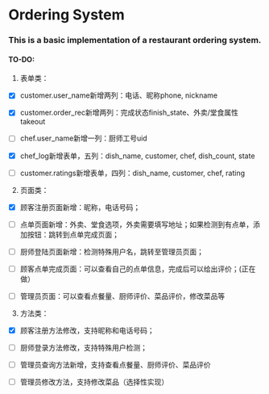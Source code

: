 # Ordering System

### This is a basic implementation of a restaurant ordering system.

#### TO-DO:

1. 表单类：

- [x] customer.user_name新增两列：电话、昵称phone, nickname

- [x] customer.order_rec新增两列：完成状态finish_state、外卖/堂食属性takeout

- [ ] chef.user_name新增一列：厨师工号uid

- [x] chef_log新增表单，五列：dish_name, customer, chef, dish_count, state

- [ ] customer.ratings新增表单，四列：dish_name, customer, chef, rating

2. 页面类：

- [x] 顾客注册页面新增：昵称，电话号码；

- [ ] 点单页面新增：外卖、堂食选项，外卖需要填写地址；如果检测到有点单，添加按钮：跳转到点单完成页面；

- [ ] 厨师登陆页面新增：检测特殊用户名，跳转至管理员页面；

- [ ] 顾客点单完成页面：可以查看自己的点单信息，完成后可以给出评价；(正在做）

- [ ] 管理员页面：可以查看点餐量、厨师评价、菜品评价，修改菜品等

3. 方法类：

- [x] 顾客注册方法修改，支持昵称和电话号码；

- [ ] 厨师登录方法修改，支持特殊用户检测；

- [ ] 管理员查询方法新增，支持查看点餐量、厨师评价、菜品评价

- [ ] 管理员修改方法，支持修改菜品（选择性实现）
